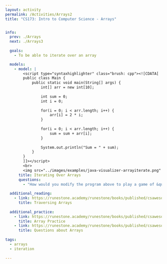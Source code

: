 ```yaml
---
layout: activity
permalink: /Activities/Arrays2
title: "CS173: Intro to Computer Science - Arrays"


info:
  prev: ./Arrays
  next: ./Arrays3
    
  goals: 
    - To be able to iterate over an array

  models:
    - model: |
        <script type="syntaxhighlighter" class="brush: cpp"><![CDATA[        
        public class Main {
            public static void main(String[] args) {
                int[] arr = new int[10];
                
                int sum = 0;
                int i = 0;
                
                for(i = 0; i < arr.length; i++) {
                    arr[i] = 2 * i;
                }
                
                for(i = 0; i < arr.length; i++) {
                    sum = sum + arr[i];
                }
                
                System.out.println("Sum = " + sum);
            }
        }
        ]]></script>         
        <br>
        <img src="../images/examples/java-visualizer-arrayiterate.png" alt="Java Visualizer Example of an Array" />
      title: Iterating Over Arrays
      questions:
        - "How would you modify the program above to play a game of &quot;Duck-Duck-Goose&quot; -- that is, iterating through the array until a certain value is reached (say, <code>10</code>)?"
        
  additional_reading:
    - link: https://runestone.academy/runestone/books/published/csawesome/Unit6-Arrays/topic-6-2-traversing-arrays.html
      title: Traversing Arrays
    
  additional_practice:
    - link: https://runestone.academy/runestone/books/published/csawesome/Unit6-Arrays/ArrayPractice.html
      title: Array Practice
    - link: https://runestone.academy/runestone/books/published/csawesome/Unit6-Arrays/Exercises.html
      title: Questions about Arrays     
      
tags:
  - arrays
  - iteration
  
---
```


